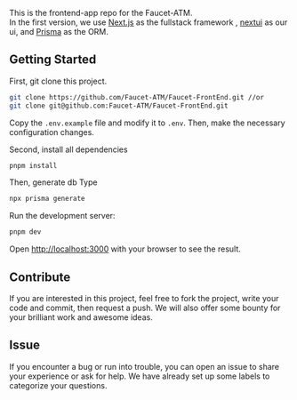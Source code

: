 This is the frontend-app repo for the Faucet-ATM.  
 In the first version, we use [Next.js](https://nextjs.org/) as the fullstack framework , [nextui](https://nextui.org/) as our ui, and [Prisma](https://www.prisma.io/) as the ORM.

## Getting Started

First, git clone this project.

```bash
git clone https://github.com/Faucet-ATM/Faucet-FrontEnd.git //or
git clone git@github.com:Faucet-ATM/Faucet-FrontEnd.git
```
Copy the `.env.example` file and modify it to `.env`.
Then, make the necessary configuration changes.

Second, install all dependencies

```bash
pnpm install
```

Then, generate db Type

```bash
npx prisma generate
```

Run the development server:

```bash
pnpm dev
```

Open [http://localhost:3000](http://localhost:3000) with your browser to see the result.

## Contribute

If you are interested in this project, feel free to fork the project, write your code and commit, then request a push. We will also offer some bounty for your brilliant work and awesome ideas.

## Issue

If you encounter a bug or run into trouble, you can open an issue to share your experience or ask for help. We have already set up some labels to categorize your questions.


